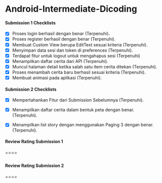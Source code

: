 # Android-Intermediate-Dicoding

#### Submission 1 Checklists
- [x] Proses login berhasil dengan benar (Terpenuhi)</strong>.
- [x] Proses register berhasil dengan benar (Terpenuhi)</strong>.
- [x] Membuat Custom View berupa EditText sesuai kriteria (Terpenuhi)</strong>.
- [x] Menyimpan data sesi dan token di preferences (Terpenuhi).</strong>
- [x] Terdapat fitur untuk logout untuk mengahapus sesi (Terpenuhi) </strong>
- [x] Menampilkan daftar cerita dari API (Terpenuhi)</strong>.
- [x] Muncul halaman detail ketika salah satu item cerita ditekan (Terpenuhi)</strong>.
- [x] Proses menambah cerita baru berhasil sesuai kriteria (Terpenuhi)</strong>.
- [x] Membuat animasi pada aplikasi (Terpenuhi).</strong>

#### Submission 2 Checklists
- [x] Mempertahankan Fitur dari Submission Sebelumnya (Terpenuhi)</strong>.
- [x] Menampilkan daftar cerita dalam bentuk peta dengan benar.  (Terpenuhi)</strong>.
- [x] Menampilkan list story dengan menggunakan Paging 3 dengan benar. (Terpenuhi)</strong>.


#### Review Rating Submission 1
:star::star::star::star:


#### Review Rating Submission 2
:star::star::star::star:
